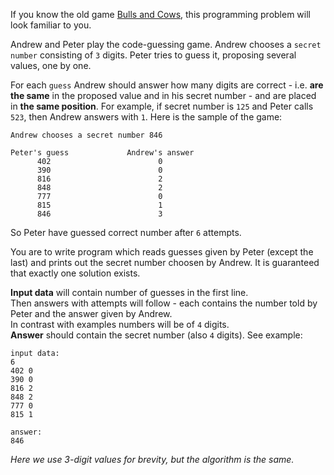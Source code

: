 <!-- #Code Guesser -->
If you know the old game [Bulls and Cows](./bulls-and-cows), this programming problem will look familiar to you.

Andrew and Peter play the code-guessing game. Andrew chooses a `secret number` consisting of `3` digits. Peter tries to
guess it, proposing several values, one by one.

For each `guess` Andrew should answer how many digits are correct - i.e. **are the same** in the proposed value and in his
secret number - and are placed in **the same position**. For example, if secret number is `125` and Peter calls `523`, then
Andrew answers with `1`. Here is the sample of the game:

    Andrew chooses a secret number 846
	
	Peter's guess             Andrew's answer
	      402                        0
		  390                        0
		  816                        2
		  848                        2
		  777                        0
		  815                        1
    	  846                        3

So Peter have guessed correct number after `6` attempts.

You are to write program which reads guesses given by Peter (except the last) and prints out the secret number
choosen by Andrew. It is guaranteed that exactly one solution exists.

**Input data** will contain number of guesses in the first line.  
Then answers with attempts will follow - each contains the number told by Peter and the answer given by Andrew.  
In contrast with examples numbers will be of `4` digits.  
**Answer** should contain the secret number (also `4` digits). See example:

    input data:
	6
	402 0
	390 0
	816 2
	848 2
	777 0
	815 1
	
	answer:
	846

*Here we use 3-digit values for brevity, but the algorithm is the same.*